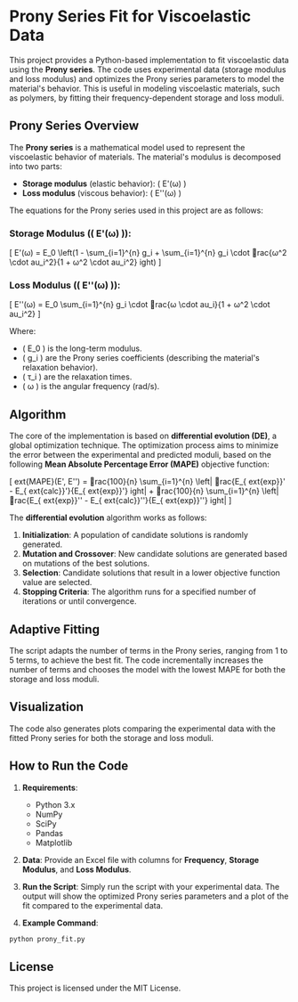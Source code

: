 
# Prony Series Fit for Viscoelastic Data

This project provides a Python-based implementation to fit viscoelastic data using the **Prony series**. The code uses experimental data (storage modulus and loss modulus) and optimizes the Prony series parameters to model the material's behavior. This is useful in modeling viscoelastic materials, such as polymers, by fitting their frequency-dependent storage and loss moduli.

## Prony Series Overview

The **Prony series** is a mathematical model used to represent the viscoelastic behavior of materials. The material's modulus is decomposed into two parts:
- **Storage modulus** (elastic behavior): \( E'(ω) \)
- **Loss modulus** (viscous behavior): \( E''(ω) \)

The equations for the Prony series used in this project are as follows:

### Storage Modulus (\( E'(ω) \)):
\[
E'(ω) = E_0 \left(1 - \sum_{i=1}^{n} g_i + \sum_{i=1}^{n} g_i \cdot rac{ω^2 \cdot 	au_i^2}{1 + ω^2 \cdot 	au_i^2} 
ight)
\]

### Loss Modulus (\( E''(ω) \)):
\[
E''(ω) = E_0 \sum_{i=1}^{n} g_i \cdot rac{ω \cdot 	au_i}{1 + ω^2 \cdot 	au_i^2}
\]

Where:
- \( E_0 \) is the long-term modulus.
- \( g_i \) are the Prony series coefficients (describing the material's relaxation behavior).
- \( τ_i \) are the relaxation times.
- \( ω \) is the angular frequency (rad/s).

## Algorithm

The core of the implementation is based on **differential evolution (DE)**, a global optimization technique. The optimization process aims to minimize the error between the experimental and predicted moduli, based on the following **Mean Absolute Percentage Error (MAPE)** objective function:

\[
	ext{MAPE}(E', E'') = rac{100}{n} \sum_{i=1}^{n} \left| rac{E_{	ext{exp}}' - E_{	ext{calc}}'}{E_{	ext{exp}}'} 
ight| + rac{100}{n} \sum_{i=1}^{n} \left| rac{E_{	ext{exp}}'' - E_{	ext{calc}}''}{E_{	ext{exp}}''} 
ight|
\]

The **differential evolution** algorithm works as follows:
1. **Initialization**: A population of candidate solutions is randomly generated.
2. **Mutation and Crossover**: New candidate solutions are generated based on mutations of the best solutions.
3. **Selection**: Candidate solutions that result in a lower objective function value are selected.
4. **Stopping Criteria**: The algorithm runs for a specified number of iterations or until convergence.

## Adaptive Fitting

The script adapts the number of terms in the Prony series, ranging from 1 to 5 terms, to achieve the best fit. The code incrementally increases the number of terms and chooses the model with the lowest MAPE for both the storage and loss moduli.

## Visualization

The code also generates plots comparing the experimental data with the fitted Prony series for both the storage and loss moduli.

## How to Run the Code

1. **Requirements**:
   - Python 3.x
   - NumPy
   - SciPy
   - Pandas
   - Matplotlib

2. **Data**:
   Provide an Excel file with columns for **Frequency**, **Storage Modulus**, and **Loss Modulus**.

3. **Run the Script**:
   Simply run the script with your experimental data. The output will show the optimized Prony series parameters and a plot of the fit compared to the experimental data.

4. **Example Command**:
```bash
python prony_fit.py
```

## License

This project is licensed under the MIT License.
